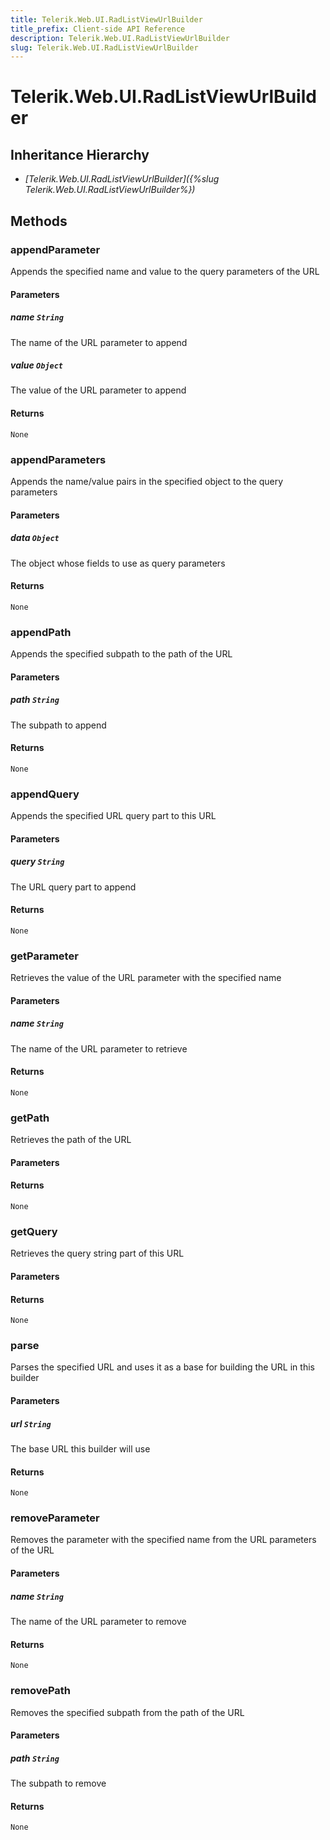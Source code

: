 ```yaml
---
title: Telerik.Web.UI.RadListViewUrlBuilder
title_prefix: Client-side API Reference
description: Telerik.Web.UI.RadListViewUrlBuilder
slug: Telerik.Web.UI.RadListViewUrlBuilder
---
```


# Telerik.Web.UI.RadListViewUrlBuilder  

## Inheritance Hierarchy

* *[Telerik.Web.UI.RadListViewUrlBuilder]({%slug Telerik.Web.UI.RadListViewUrlBuilder%})*


## Methods

###  appendParameter

Appends the specified name and value to the query parameters of the URL

#### Parameters

##### name `String`

The name of the URL parameter to append

##### value `Object`

The value of the URL parameter to append

#### Returns

`None` 

### appendParameters

Appends the name/value pairs in the specified object to the query parameters

#### Parameters

##### data `Object`

The object whose fields to use as query parameters

#### Returns

`None` 

### appendPath

Appends the specified subpath to the path of the URL

#### Parameters

##### path `String`

The subpath to append

#### Returns

`None` 

### appendQuery

Appends the specified URL query part to this URL

#### Parameters

##### query `String`

The URL query part to append

#### Returns

`None` 

### getParameter

Retrieves the value of the URL parameter with the specified name

#### Parameters

##### name `String`

The name of the URL parameter to retrieve

#### Returns

`None` 

### getPath

Retrieves the path of the URL

#### Parameters

#### Returns

`None` 

### getQuery

Retrieves the query string part of this URL

#### Parameters

#### Returns

`None` 

### parse

Parses the specified URL and uses it as a base for building the URL in this builder

#### Parameters

##### url `String`

The base URL this builder will use

#### Returns

`None` 

### removeParameter

Removes the parameter with the specified name from the URL parameters of the URL

#### Parameters

##### name `String`

The name of the URL parameter to remove

#### Returns

`None` 

### removePath

Removes the specified subpath from the path of the URL

#### Parameters

##### path `String`

The subpath to remove

#### Returns

`None` 



